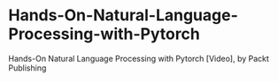 # Hands-On-Natural-Language-Processing-with-Pytorch
Hands-On Natural Language Processing with Pytorch [Video], by Packt Publishing
